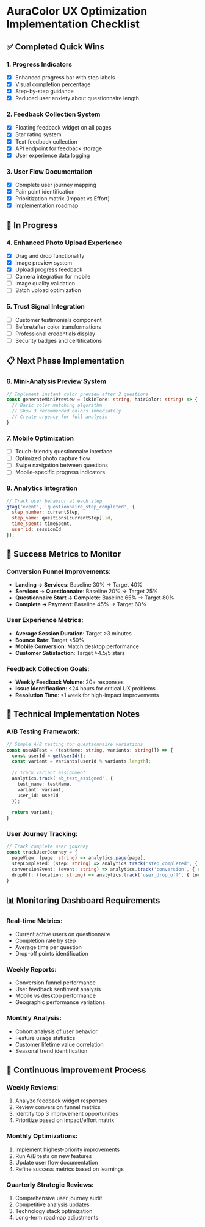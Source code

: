# AuraColor UX Optimization Implementation Checklist

## ✅ Completed Quick Wins

### 1. Progress Indicators
- [x] Enhanced progress bar with step labels
- [x] Visual completion percentage
- [x] Step-by-step guidance
- [x] Reduced user anxiety about questionnaire length

### 2. Feedback Collection System
- [x] Floating feedback widget on all pages
- [x] Star rating system
- [x] Text feedback collection
- [x] API endpoint for feedback storage
- [x] User experience data logging

### 3. User Flow Documentation
- [x] Complete user journey mapping
- [x] Pain point identification
- [x] Prioritization matrix (Impact vs Effort)
- [x] Implementation roadmap

## 🔄 In Progress

### 4. Enhanced Photo Upload Experience
- [x] Drag and drop functionality
- [x] Image preview system
- [x] Upload progress feedback
- [ ] Camera integration for mobile
- [ ] Image quality validation
- [ ] Batch upload optimization

### 5. Trust Signal Integration
- [ ] Customer testimonials component
- [ ] Before/after color transformations
- [ ] Professional credentials display
- [ ] Security badges and certifications

## 📋 Next Phase Implementation

### 6. Mini-Analysis Preview System
```typescript
// Implement instant color preview after 2 questions
const generateMiniPreview = (skinTone: string, hairColor: string) => {
  // Basic color matching algorithm
  // Show 3 recommended colors immediately
  // Create urgency for full analysis
}
```

### 7. Mobile Optimization
- [ ] Touch-friendly questionnaire interface
- [ ] Optimized photo capture flow
- [ ] Swipe navigation between questions
- [ ] Mobile-specific progress indicators

### 8. Analytics Integration
```javascript
// Track user behavior at each step
gtag('event', 'questionnaire_step_completed', {
  step_number: currentStep,
  step_name: questions[currentStep].id,
  time_spent: timeSpent,
  user_id: sessionId
});
```

## 🎯 Success Metrics to Monitor

### Conversion Funnel Improvements:
- **Landing → Services**: Baseline 30% → Target 40%
- **Services → Questionnaire**: Baseline 20% → Target 25%
- **Questionnaire Start → Complete**: Baseline 65% → Target 80%
- **Complete → Payment**: Baseline 45% → Target 60%

### User Experience Metrics:
- **Average Session Duration**: Target >3 minutes
- **Bounce Rate**: Target <50%
- **Mobile Conversion**: Match desktop performance
- **Customer Satisfaction**: Target >4.5/5 stars

### Feedback Collection Goals:
- **Weekly Feedback Volume**: 20+ responses
- **Issue Identification**: <24 hours for critical UX problems
- **Resolution Time**: <1 week for high-impact improvements

## 🔧 Technical Implementation Notes

### A/B Testing Framework:
```typescript
// Simple A/B testing for questionnaire variations
const useABTest = (testName: string, variants: string[]) => {
  const userId = getUserId();
  const variant = variants[userId % variants.length];
  
  // Track variant assignment
  analytics.track('ab_test_assigned', {
    test_name: testName,
    variant: variant,
    user_id: userId
  });
  
  return variant;
}
```

### User Journey Tracking:
```typescript
// Track complete user journey
const trackUserJourney = {
  pageView: (page: string) => analytics.page(page),
  stepCompleted: (step: string) => analytics.track('step_completed', { step }),
  conversionEvent: (event: string) => analytics.track('conversion', { event }),
  dropOff: (location: string) => analytics.track('user_drop_off', { location })
}
```

## 📊 Monitoring Dashboard Requirements

### Real-time Metrics:
- Current active users on questionnaire
- Completion rate by step
- Average time per question
- Drop-off points identification

### Weekly Reports:
- Conversion funnel performance
- User feedback sentiment analysis
- Mobile vs desktop performance
- Geographic performance variations

### Monthly Analysis:
- Cohort analysis of user behavior
- Feature usage statistics
- Customer lifetime value correlation
- Seasonal trend identification

## 🚀 Continuous Improvement Process

### Weekly Reviews:
1. Analyze feedback widget responses
2. Review conversion funnel metrics
3. Identify top 3 improvement opportunities
4. Prioritize based on impact/effort matrix

### Monthly Optimizations:
1. Implement highest-priority improvements
2. Run A/B tests on new features
3. Update user flow documentation
4. Refine success metrics based on learnings

### Quarterly Strategic Reviews:
1. Comprehensive user journey audit
2. Competitive analysis updates
3. Technology stack optimization
4. Long-term roadmap adjustments